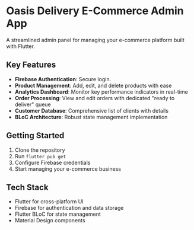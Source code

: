 # Oasis Delivery E-Commerce Admin App

A streamlined admin panel for managing your e-commerce platform built with Flutter.

## Key Features

- **Firebase Authentication**: Secure login.
- **Product Management**: Add, edit, and delete products with ease
- **Analytics Dashboard**: Monitor key performance indicators in real-time
- **Order Processing**: View and edit orders with dedicated "ready to deliver" queue
- **Customer Database**: Comprehensive list of clients with details
- **BLoC Architecture**: Robust state management implementation

## Getting Started

1. Clone the repository
2. Run `flutter pub get`
3. Configure Firebase credentials
4. Start managing your e-commerce business

## Tech Stack

- Flutter for cross-platform UI
- Firebase for authentication and data storage
- Flutter BLoC for state management
- Material Design components

